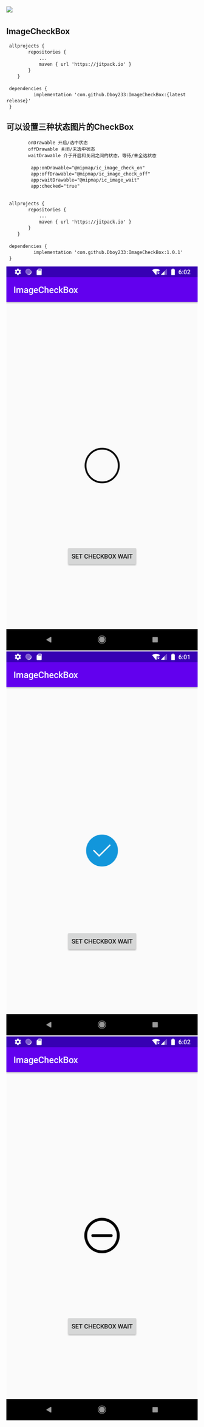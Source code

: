 # [![](https://jitpack.io/v/Dboy233/ImageCheckBox.svg)](https://jitpack.io/#Dboy233/ImageCheckBox)
## ImageCheckBox

```
 allprojects {
		repositories {
			...
			maven { url 'https://jitpack.io' }
		}
	}

 dependencies {
	      implementation 'com.github.Dboy233:ImageCheckBox:{latest release}'
 }
```

## 可以设置三种状态图片的CheckBox

```
        onDrawable 开启/选中状态
        offDrawable 关闭/未选中状态
        waitDrawable 介于开启和关闭之间的状态，等待/未全选状态

         app:onDrawable="@mipmap/ic_image_check_on"
         app:offDrawable="@mipmap/ic_image_check_off"
         app:waitDrawable="@mipmap/ic_image_wait"
         app:checked="true"
```

```

 allprojects {
		repositories {
			...
			maven { url 'https://jitpack.io' }
		}
	}

 dependencies {
	      implementation 'com.github.Dboy233:ImageCheckBox:1.0.1'
 }

```
  ![](img_off.png) ![](img_check.png) ![](img_wait.png)



